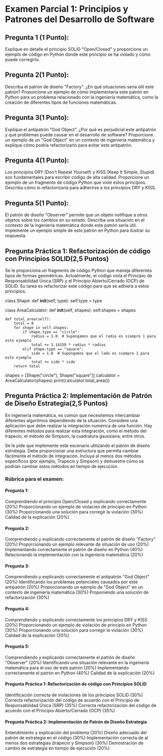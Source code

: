 # Examen Parcial 1: Principios y Patrones del Desarrollo de Software

## Pregunta 1 (1 Punto):

Explique en detalle el principio SOLID "Open/Closed" y proporcione un ejemplo de código en Python donde este principio se ha violado y cómo puede corregirlo.

## Pregunta 2(1 Punto):

Describa el patrón de diseño "Factory". ¿En qué situaciones sería útil este patrón? Proporcione un ejemplo de cómo implementaría este patrón en Python para un problema relacionado con la ingeniería matemática, como la creación de diferentes tipos de funciones matemáticas.

## Pregunta 3(1 Punto):

Explique el antipatrón "God Object". ¿Por qué es perjudicial este antipatrón y qué problemas puede causar en el desarrollo de software? Proporcione un ejemplo de un "God Object" en un contexto de ingeniería matemática y explique cómo podría refactorizarlo para evitar este antipatrón.

## Pregunta 4(1 Punto):

Los principios DRY (Don't Repeat Yourself) y KISS (Keep It Simple, Stupid) son fundamentales para escribir código de alta calidad. Proporcione un ejemplo de un fragmento de código Python que viole estos principios. Describa cómo lo refactorizaría para adherirse a los principios DRY y KISS.

## Pregunta 5(1 Punto):

El patrón de diseño "Observer" permite que un objeto notifique a otros objetos sobre los cambios en su estado. Describa una situación en el contexto de la ingeniería matemática donde este patrón sería útil. Implemente un ejemplo simple de este patrón en Python para ilustrar su respuesta.

## Pregunta Práctica 1: Refactorización de código con Principios SOLID(2,5 Puntos)

Se le proporciona un fragmento de código Python que maneja diferentes tipos de formas geométricas. Actualmente, el código viola el Principio de Responsabilidad Única (SRP) y el Principio Abierto/Cerrado (OCP) de SOLID. Su tarea es refactorizar este código para que se adhiera a estos principios.


class Shape:
    def __init__(self, type):
        self.type = type

class AreaCalculator:
    def __init__(self, shapes):
        self.shapes = shapes

    def total_area(self):
        total = 0
        for shape in self.shapes:
            if shape.type == "circle":
                radius = 1.0  # Supongamos que el radio es siempre 1 para este ejemplo
                total += 3.14159 * radius * radius
            elif shape.type == "square":
                side = 1.0  # Supongamos que el lado es siempre 1 para este ejemplo
                total += side * side
        return total

shapes = [Shape("circle"), Shape("square")]
calculator = AreaCalculator(shapes)
print(calculator.total_area())

## Pregunta Práctica 2: Implementación de Patrón de Diseño Estrategia(2,5 Puntos)

En ingeniería matemática, es común que necesitemos intercambiar diferentes algoritmos dependiendo de la situación. Considere una aplicación que debe realizar la integración numérica de una función. Hay diferentes métodos para realizar esta integración, como el método del trapecio, el método de Simpson, la cuadratura gaussiana, entre otros.

Se le pide que implemente este escenario utilizando el patrón de diseño estrategia. Debe proporcionar una estructura que permita cambiar fácilmente el método de integración. Incluya al menos dos métodos específicos (por ejemplo, Trapecio y Simpson) y demuestre cómo se podrían cambiar estos métodos en tiempo de ejecución.

### Rúbrica para el examen:

#### Pregunta 1:

Comprendiendo el principio Open/Closed y explicando correctamente (20%)
Proporcionando un ejemplo de violación de principio en Python (30%)
Proporcionando una solución para corregir la violación (30%)
Calidad de la explicación (20%)

#### Pregunta 2:

Comprendiendo y explicando correctamente el patrón de diseño "Factory" (20%)
Proporcionando un ejemplo relevante de situación de uso (20%)
Implementando correctamente el patrón de diseño en Python (40%)
Relacionando la implementación con la ingeniería matemática (20%)

#### Pregunta 3:

Comprendiendo y explicando correctamente el antipatrón "God Object" (20%)
Identificando los problemas potenciales causados por este antipatrón (20%)
Proporcionando un ejemplo de "God Object" en un contexto de ingeniería matemática (30%)
Proponiendo una solución de refactorización (30%)

#### Pregunta 4:

Comprendiendo y explicando correctamente los principios DRY y KISS (20%)
Proporcionando un ejemplo de violación de principio en Python (30%)
Proporcionando una solución para corregir la violación (30%)
Calidad de la explicación (20%)

#### Pregunta 5:

Comprendiendo y explicando correctamente el patrón de diseño "Observer" (20%)
Identificando una situación relevante en la ingeniería matemática para el uso de este patrón (20%)
Implementando correctamente el patrón en Python (40%)
Calidad de la explicación (20%)

#### Pregunta Práctica 1: Refactorización de código con Principios SOLID

Identificación correcta de violaciones de los principios SOLID (30%)
Correcta refactorización del código de acuerdo con el Principio de Responsabilidad Única (SRP) (35%)
Correcta refactorización del código de acuerdo con el Principio Abierto/Cerrado (OCP) (35%)

#### Pregunta Práctica 2: Implementación de Patrón de Diseño Estrategia

Entendimiento y explicación del problema (20%)
Diseño adecuado del patrón de estrategia en el código (30%)
Implementación correcta de al menos dos estrategias (trapecio y Simpson) (30%)
Demostración de cambio de estrategia en tiempo de ejecución (20%)
